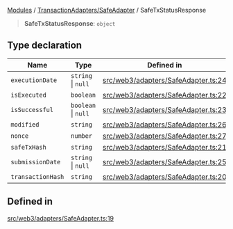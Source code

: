 [Modules](../../../README.md) / [TransactionAdapters/SafeAdapter](../README.md) / SafeTxStatusResponse

> **SafeTxStatusResponse**: `object`

## Type declaration

| Name | Type | Defined in |
| ------ | ------ | ------ |
| `executionDate` | `string` \| `null` | [src/web3/adapters/SafeAdapter.ts:24](https://github.com/bgd-labs/fe-shared/blob/09fc11c58abae5aa2af4d8b6d7c2f384460843a4/src/web3/adapters/SafeAdapter.ts#L24) |
| `isExecuted` | `boolean` | [src/web3/adapters/SafeAdapter.ts:22](https://github.com/bgd-labs/fe-shared/blob/09fc11c58abae5aa2af4d8b6d7c2f384460843a4/src/web3/adapters/SafeAdapter.ts#L22) |
| `isSuccessful` | `boolean` \| `null` | [src/web3/adapters/SafeAdapter.ts:23](https://github.com/bgd-labs/fe-shared/blob/09fc11c58abae5aa2af4d8b6d7c2f384460843a4/src/web3/adapters/SafeAdapter.ts#L23) |
| `modified` | `string` | [src/web3/adapters/SafeAdapter.ts:26](https://github.com/bgd-labs/fe-shared/blob/09fc11c58abae5aa2af4d8b6d7c2f384460843a4/src/web3/adapters/SafeAdapter.ts#L26) |
| `nonce` | `number` | [src/web3/adapters/SafeAdapter.ts:27](https://github.com/bgd-labs/fe-shared/blob/09fc11c58abae5aa2af4d8b6d7c2f384460843a4/src/web3/adapters/SafeAdapter.ts#L27) |
| `safeTxHash` | `string` | [src/web3/adapters/SafeAdapter.ts:21](https://github.com/bgd-labs/fe-shared/blob/09fc11c58abae5aa2af4d8b6d7c2f384460843a4/src/web3/adapters/SafeAdapter.ts#L21) |
| `submissionDate` | `string` \| `null` | [src/web3/adapters/SafeAdapter.ts:25](https://github.com/bgd-labs/fe-shared/blob/09fc11c58abae5aa2af4d8b6d7c2f384460843a4/src/web3/adapters/SafeAdapter.ts#L25) |
| `transactionHash` | `string` | [src/web3/adapters/SafeAdapter.ts:20](https://github.com/bgd-labs/fe-shared/blob/09fc11c58abae5aa2af4d8b6d7c2f384460843a4/src/web3/adapters/SafeAdapter.ts#L20) |

## Defined in

[src/web3/adapters/SafeAdapter.ts:19](https://github.com/bgd-labs/fe-shared/blob/09fc11c58abae5aa2af4d8b6d7c2f384460843a4/src/web3/adapters/SafeAdapter.ts#L19)
